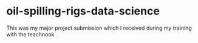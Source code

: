 # oil-spilling-rigs-data-science
This was my major project submission which I received during my training with the teachnook 
